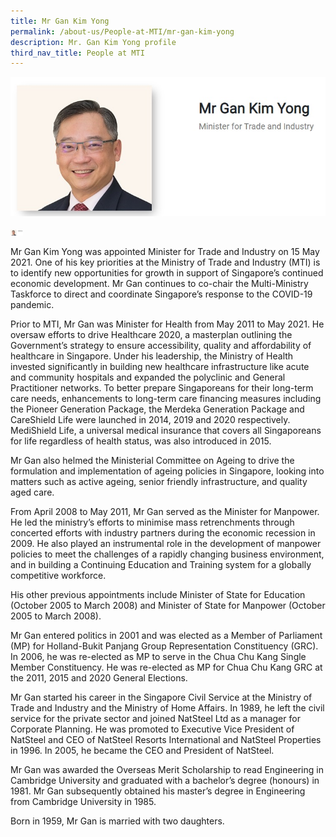 ```yaml
---
title: Mr Gan Kim Yong
permalink: /about-us/People-at-MTI/mr-gan-kim-yong
description: Mr. Gan Kim Yong profile
third_nav_title: People at MTI
---
```

![Gan Kim Yong profile](/images/About%20Us/People%20at%20MTI/PeopleAtMTI%20_GanKimYong.jpg)

<img src="/images/About%20Us/People%20at%20MTI/PeopleAtMTI%20_GanKimYong.jpg" alt="Gan Kim Yong profile picture" width="20" height="10">

Mr Gan Kim Yong was appointed Minister for Trade and Industry on 15 May 2021. One of his key priorities at the Ministry of Trade and Industry (MTI) is to identify new opportunities for growth in support of Singapore’s continued economic development. Mr Gan continues to co-chair the Multi-Ministry Taskforce to direct and coordinate Singapore’s response to the COVID-19 pandemic.

Prior to MTI, Mr Gan was Minister for Health from May 2011 to May 2021. He oversaw efforts to drive Healthcare 2020, a masterplan outlining the Government’s strategy to ensure accessibility, quality and affordability of healthcare in Singapore. Under his leadership, the Ministry of Health invested significantly in building new healthcare infrastructure like acute and community hospitals and expanded the polyclinic and General Practitioner networks. To better prepare Singaporeans for their long-term care needs, enhancements to long-term care financing measures including the Pioneer Generation Package, the Merdeka Generation Package and CareShield Life were launched in 2014, 2019 and 2020 respectively. MediShield Life, a universal medical insurance that covers all Singaporeans for life regardless of health status, was also introduced in 2015. 

Mr Gan also helmed the Ministerial Committee on Ageing to drive the formulation and implementation of ageing policies in Singapore, looking into matters such as active ageing, senior friendly infrastructure, and quality aged care.

From April 2008 to May 2011, Mr Gan served as the Minister for Manpower. He led the ministry’s efforts to minimise mass retrenchments through concerted efforts with industry partners during the economic recession in 2009. He also played an instrumental role in the development of manpower policies to meet the challenges of a rapidly changing business environment, and in building a Continuing Education and Training system for a globally competitive workforce.

His other previous appointments include Minister of State for Education (October 2005 to March 2008) and Minister of State for Manpower (October 2005 to March 2008).

Mr Gan entered politics in 2001 and was elected as a Member of Parliament (MP) for Holland-Bukit Panjang Group Representation Constituency (GRC). In 2006, he was re-elected as MP to serve in the Chua Chu Kang Single Member Constituency. He was re-elected as MP for Chua Chu Kang GRC at the 2011, 2015 and 2020 General Elections.

Mr Gan started his career in the Singapore Civil Service at the Ministry of Trade and Industry and the Ministry of Home Affairs. In 1989, he left the civil service for the private sector and joined NatSteel Ltd as a manager for Corporate Planning. He was promoted to Executive Vice President of NatSteel and CEO of NatSteel Resorts International and NatSteel Properties in 1996. In 2005, he became the CEO and President of NatSteel.

Mr Gan was awarded the Overseas Merit Scholarship to read Engineering in Cambridge University and graduated with a bachelor’s degree (honours) in 1981. Mr Gan subsequently obtained his master’s degree in Engineering from Cambridge University in 1985.

Born in 1959, Mr Gan is married with two daughters.